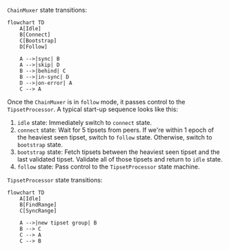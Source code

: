 `ChainMuxer` state transitions:

```mermaid
flowchart TD
    A[Idle]
    B[Connect]
    C[Bootstrap]
    D[Follow]

    A -->|sync| B
    A -->|skip| D
    B -->|behind| C
    B -->|in-sync| D
    D -->|on-error| A
    C --> A
```

Once the `ChainMuxer` is in `follow` mode, it passes control to the
`TipsetProcessor`. A typical start-up sequence looks like this:

1. `idle` state: Immediately switch to `connect` state.
2. `connect` state: Wait for 5 tipsets from peers. If we're within 1 epoch of
   the heaviest seen tipset, switch to `follow` state. Otherwise, switch to
   `bootstrap` state.
3. `bootstrap` state: Fetch tipsets between the heaviest seen tipset and the
   last validated tipset. Validate all of those tipsets and return to `idle`
   state.
4. `follow` state: Pass control to the `TipsetProcessor` state machine.


`TipsetProcessor` state transitions:

```mermaid
flowchart TD
    A[Idle]
    B[FindRange]
    C[SyncRange]

    A -->|new tipset group| B
    B --> C
    C --> A
    C --> B
```
